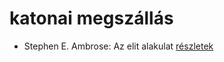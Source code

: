 # katonai megszállás

- Stephen E. Ambrose: Az elit alakulat [részletek](../_details/Stephen%20E.%20Ambrose.md#id_316)